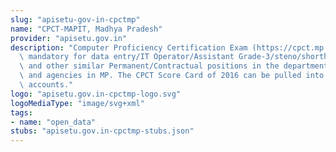 ```yaml
---
slug: "apisetu-gov-in-cpctmp"
name: "CPCT-MAPIT, Madhya Pradesh"
provider: "apisetu.gov.in"
description: "Computer Proficiency Certification Exam (https://cpct.mp.gov.in) is\
  \ mandatory for data entry/IT Operator/Assistant Grade-3/steno/shorthand/typist\
  \ and other similar Permanent/Contractual positions in the departments, corporations\
  \ and agencies in MP. The CPCT Score Card of 2016 can be pulled into citizens' DigiLocker\
  \ accounts."
logo: "apisetu.gov.in-cpctmp-logo.svg"
logoMediaType: "image/svg+xml"
tags:
- name: "open_data"
stubs: "apisetu.gov.in-cpctmp-stubs.json"
---
```

